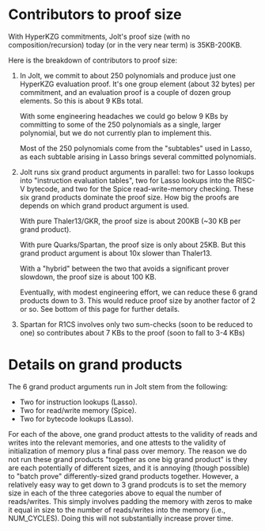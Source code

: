 # Contributors to proof size

With HyperKZG commitments, Jolt's proof size (with no composition/recursion) today (or in the very near term) is 35KB-200KB.

Here is the breakdown of contributors to proof size:

<OL>
<LI> In Jolt, we commit to about 250 polynomials and produce just one HyperKZG evaluation proof. 
  It's one group element (about 32 bytes) per commitment, and an evaluation proof is a couple of dozen group elements.
  So this is about 9 KBs total. 

  With some engineering headaches we could go below 9 KBs by committing to some of the 250 polynomials as a single, larger
  polynomial, but we do not currently plan to implement this.

  Most of the 250 polynomials come from the "subtables" used in Lasso, as each subtable arising in Lasso brings several
  committed polynomials. 

<LI> Jolt runs six grand product arguments in parallel: two for Lasso lookups into "instruction evaluation tables",
two for Lasso lookups into the RISC-V bytecode, and two for the Spice read-write-memory checking. 
  These six grand products dominate the proof size. How big the proofs are depends on which grand product argument is used.

  With pure Thaler13/GKR, the proof size is about 200KB (~30 KB per grand product). 

  With pure Quarks/Spartan, the proof size is only about 25KB. But this grand product argument is about 10x slower than 
  Thaler13.

  With a "hybrid" between the two that avoids a significant prover slowdown, the proof size is about 100 KB. 

  Eventually, with modest engineering effort, we can reduce these 6 grand products down to 3. 
  This would reduce proof size by another factor of 2 or so. See bottom of this page for further details.
  
<LI> Spartan for R1CS involves only two sum-checks (soon to be reduced to one) so contributes about 
  7 KBs to the proof (soon to fall to 3-4 KBs) </LI>
  
</OL>

# Details on grand products
The 6 grand product arguments run in Jolt stem from the following:
<UL>
  <LI> Two for instruction lookups (Lasso). </LI>
  <LI> Two for read/write memory (Spice). </LI>
  <LI> Two for bytecode lookups (Lasso). </LI>
</UL>

For each of the above, one grand product attests to the validity of reads and writes into the relevant memories,
and one attests to the validity of initialization of memory plus a final pass over memory.
The reason we do not run these grand products "together as one big grand product" is they are 
each potentially of different sizes,
and it is annoying (though possible) to "batch prove" differently-sized grand products together.
However, a relatively easy way to get down to 3 grand prodcuts is to set the memory size
in each of the three categories above to equal the number of reads/writes. This simply involves 
padding the memory with zeros to make it equal in size to 
the number of reads/writes into the memory (i.e., NUM_CYCLES). Doing this will not substantially increase
prover time.
